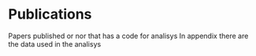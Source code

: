 # Publications
Papers published or nor that has a code for analisys
In appendix there are the data used in the analisys
